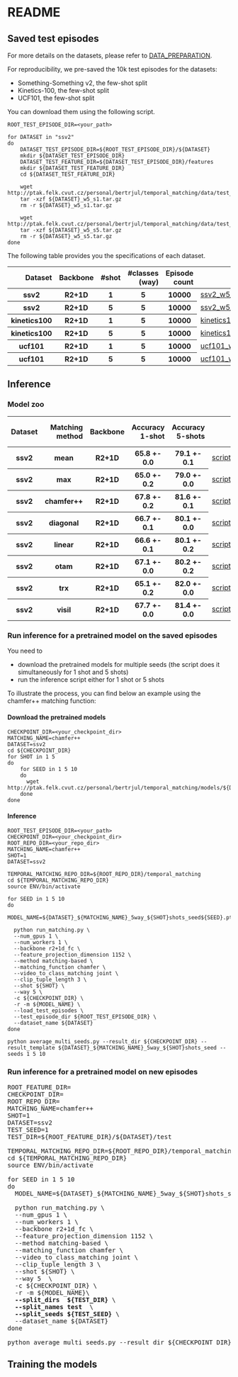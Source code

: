 # README

## Saved test episodes

For more details on the datasets, please refer to [DATA_PREPARATION](https://github.com/jbertrand89/temporal_matching/blob/main/DATA_PREPARATION.md).

For reproducibility, we pre-saved the 10k test episodes for the datasets:
* Something-Something v2, the few-shot split
* Kinetics-100, the few-shot split
* UCF101, the few-shot split




You can download them using the following script.

```
ROOT_TEST_EPISODE_DIR=<your_path>

for DATASET in "ssv2"
do
    DATASET_TEST_EPISODE_DIR=${ROOT_TEST_EPISODE_DIR}/${DATASET}
    mkdir ${DATASET_TEST_EPISODE_DIR}
    DATASET_TEST_FEATURE_DIR=${DATASET_TEST_EPISODE_DIR}/features
    mkdir ${DATASET_TEST_FEATURE_DIR}
    cd ${DATASET_TEST_FEATURE_DIR}
    
    wget http://ptak.felk.cvut.cz/personal/bertrjul/temporal_matching/data/test_examples/${DATASET}/features/${DATASET}_w5_s1.tar.gz
    tar -xzf ${DATASET}_w5_s1.tar.gz
    rm -r ${DATASET}_w5_s1.tar.gz
    
    wget http://ptak.felk.cvut.cz/personal/bertrjul/temporal_matching/data/test_examples/${DATASET}/features/${DATASET}_w5_s5.tar.gz
    tar -xzf ${DATASET}_w5_s5.tar.gz
    rm -r ${DATASET}_w5_s5.tar.gz
done
```


The following table provides you the specifications of each dataset.
<table>
  <thead>
    <tr style="text-align: right;">
      <th>Dataset</th>
      <th>Backbone</th>
      <th>#shot</th>
      <th>#classes (way) </th>
      <th>Episode count</th>
      <th>Episodes</th>
    </tr>
  </thead>
  <tbody>
    <tr>
      <th>ssv2</th>
      <th>R2+1D</th>
      <th>1</th>
      <th>5</th>
      <th>10000</th>
      <td><a href="http://ptak.felk.cvut.cz/personal/bertrjul/temporal_matching/data/test_examples/ssv2/features/ssv2_w5_s1.tar.gz">ssv2_w5_s1</a></td>
    </tr>
    <tr>
      <th>ssv2</th>
      <th>R2+1D</th>
      <th>5</th>
      <th>5</th>
      <th>10000</th>
      <td><a href="http://ptak.felk.cvut.cz/personal/bertrjul/temporal_matching/data/test_examples/ssv2/features/ssv2_w5_s5.tar.gz">ssv2_w5_s5</a></td>
    </tr>
    <tr>
      <th>kinetics100</th>
      <th>R2+1D</th>
      <th>1</th>
      <th>5</th>
      <th>10000</th>
      <td><a href="http://ptak.felk.cvut.cz/personal/bertrjul/temporal_matching/data/test_examples/kinetics100/features/kinetics100_w5_s1.tar.gz">kinetics100_w5_s1</a></td>
    </tr>
    <tr>
      <th>kinetics100</th>
      <th>R2+1D</th>
      <th>5</th>
      <th>5</th>
      <th>10000</th>
      <td><a href="http://ptak.felk.cvut.cz/personal/bertrjul/temporal_matching/data/test_examples/kinetics100/features/kinetics100_w5_s5.tar.gz">kinetics100_w5_s5</a></td>
    </tr>
    <tr>
      <th>ucf101</th>
      <th>R2+1D</th>
      <th>1</th>
      <th>5</th>
      <th>10000</th>
      <td><a href="http://ptak.felk.cvut.cz/personal/bertrjul/temporal_matching/data/test_examples/ucf101/features/ucf101_w5_s1.tar.gz">ucf101_w5_s1</a></td>
    </tr>
    <tr>
      <th>ucf101</th>
      <th>R2+1D</th>
      <th>5</th>
      <th>5</th>
      <th>10000</th>
      <td><a href="http://ptak.felk.cvut.cz/personal/bertrjul/temporal_matching/data/test_examples/ucf101/features/ucf101_w5_s5.tar.gz">ucf101_w5_s5</a></td>
    </tr>

  </tbody>
</table>


## Inference


### Model zoo


<table>
  <thead>
    <tr style="text-align: right;">
      <th>Dataset</th>
      <th>Matching method</th>
      <th>Backbone</th>
      <th>Accuracy 1-shot</th>
      <th>Accuracy 5-shots</th>
      <th>Download models</th>
      <th>Inference from saved episodes</th>
      <th>Inference from dataloader</th>
    </tr>
  </thead>
  <tbody>
    <tr>
      <th>ssv2</th>
      <th>mean</th>
      <th>R2+1D</th>
      <th>65.8 +- 0.0</th>
      <th>79.1 +- 0.1</th>
      <td><a href="http://ptak.felk.cvut.cz/personal/bertrjul/temporal_matching/models/ssv2/mean/download_ssv2_mean_5way_all_shots_all_seeds.txt">script_download</a></td>
      <td><a href="http://ptak.felk.cvut.cz/personal/bertrjul/temporal_matching/models/ssv2/mean/inference_ssv2_mean_5way_1shots_all_seeds.txt">script_inference</a></td>
      <td><a href="http://ptak.felk.cvut.cz/personal/bertrjul/temporal_matching/models/ssv2/mean/inference_loader_ssv2_mean_5way_1shots_all_seeds.txt">script_from_loader</a></td>
    </tr>
    <tr>
      <th>ssv2</th>
      <th>max</th>
      <th>R2+1D</th>
      <th>65.0 +- 0.2</th>
      <th>79.0 +- 0.0</th>
      <td><a href="http://ptak.felk.cvut.cz/personal/bertrjul/temporal_matching/models/ssv2/max/download_ssv2_max_5way_all_shots_all_seeds.txt">script_download</a></td>
      <td><a href="http://ptak.felk.cvut.cz/personal/bertrjul/temporal_matching/models/ssv2/max/inference_ssv2_max_5way_1shots_all_seeds.txt">script_inference</a></td>
      <td><a href="http://ptak.felk.cvut.cz/personal/bertrjul/temporal_matching/models/ssv2/max/inference_loader_ssv2_max_5way_1shots_all_seeds.txt">script_from_loader</a></td>
    </tr>
    <tr>
      <th>ssv2</th>
      <th>chamfer++</th>
      <th>R2+1D</th>
      <th>67.8 +- 0.2</th>
      <th>81.6 +- 0.1</th>
      <td><a href="http://ptak.felk.cvut.cz/personal/bertrjul/temporal_matching/models/ssv2/chamfer++/download_ssv2_chamfer++_5way_all_shots_all_seeds.txt">script_download</a></td>
      <td><a href="http://ptak.felk.cvut.cz/personal/bertrjul/temporal_matching/models/ssv2/chamfer++/inference_ssv2_chamfer++_5way_1shots_all_seeds.txt">script_inference</a></td>
      <td><a href="http://ptak.felk.cvut.cz/personal/bertrjul/temporal_matching/models/ssv2/chamfer++/inference_loader_ssv2_chamfer++_5way_1shots_all_seeds.txt">script_from_loader</a></td>
    </tr>
    <tr>
      <th>ssv2</th>
      <th>diagonal</th>
      <th>R2+1D</th>
      <th>66.7 +- 0.1</th>
      <th>80.1 +- 0.0</th>
      <td><a href="http://ptak.felk.cvut.cz/personal/bertrjul/temporal_matching/models/ssv2/diag/download_ssv2_diag_5way_all_shots_all_seeds.txt">script_download</a></td>
      <td><a href="http://ptak.felk.cvut.cz/personal/bertrjul/temporal_matching/models/ssv2/diag/inference_ssv2_diag_5way_1shots_all_seeds.txt">script_inference</a></td>
      <td><a href="http://ptak.felk.cvut.cz/personal/bertrjul/temporal_matching/models/ssv2/diag/inference_loader_ssv2_diag_5way_1shots_all_seeds.txt">script_from_loader</a></td>
    </tr>
    <tr>
      <th>ssv2</th>
      <th>linear</th>
      <th>R2+1D</th>
      <th>66.6 +- 0.1</th>
      <th>80.1 +- 0.2</th>
      <td><a href="http://ptak.felk.cvut.cz/personal/bertrjul/temporal_matching/models/ssv2/linear/download_ssv2_linear_5way_all_shots_all_seeds.txt">script_download</a></td>
      <td><a href="http://ptak.felk.cvut.cz/personal/bertrjul/temporal_matching/models/ssv2/linear/inference_ssv2_linear_5way_1shots_all_seeds.txt">script_inference</a></td>
      <td><a href="http://ptak.felk.cvut.cz/personal/bertrjul/temporal_matching/models/ssv2/linear/inference_loader_ssv2_linear_5way_1shots_all_seeds.txt">script_from_loader</a></td>
    </tr>
    <tr>
      <th>ssv2</th>
      <th>otam</th>
      <th>R2+1D</th>
      <th>67.1 +- 0.0</th>
      <th>80.2 +- 0.2</th>
      <td><a href="http://ptak.felk.cvut.cz/personal/bertrjul/temporal_matching/models/ssv2/otam/download_ssv2_otam_5way_all_shots_all_seeds.txt">script_download</a></td>
      <td><a href="http://ptak.felk.cvut.cz/personal/bertrjul/temporal_matching/models/ssv2/otam/inference_ssv2_otam_5way_1shots_all_seeds.txt">script_inference</a></td>
      <td><a href="http://ptak.felk.cvut.cz/personal/bertrjul/temporal_matching/models/ssv2/otam/inference_loader_ssv2_otam_5way_1shots_all_seeds.txt">script_from_loader</a></td>
    </tr>
    <tr>
      <th>ssv2</th>
      <th>trx</th>
      <th>R2+1D</th>
      <th>65.1 +- 0.2</th>
      <th>82.0 +- 0.0</th>
      <td><a href="http://ptak.felk.cvut.cz/personal/bertrjul/temporal_matching/models/ssv2/trx/download_ssv2_trx_5way_all_shots_all_seeds.txt">script_download</a></td>
      <td><a href="http://ptak.felk.cvut.cz/personal/bertrjul/temporal_matching/models/ssv2/trx/inference_ssv2_trx_5way_1shots_all_seeds.txt">script_inference</a></td>
      <td><a href="http://ptak.felk.cvut.cz/personal/bertrjul/temporal_matching/models/ssv2/trx/inference_loader_ssv2_trx_5way_1shots_all_seeds.txt">script_from_loader</a></td>
    </tr>
    <tr>
      <th>ssv2</th>
      <th>visil</th>
      <th>R2+1D</th>
      <th>67.7 +- 0.0</th>
      <th>81.4 +- 0.0</th>
      <td><a href="http://ptak.felk.cvut.cz/personal/bertrjul/temporal_matching/models/ssv2/visil/download_ssv2_visil_5way_all_shots_all_seeds.txt">script_download</a></td>
      <td><a href="http://ptak.felk.cvut.cz/personal/bertrjul/temporal_matching/models/ssv2/visil/inference_ssv2_visil_5way_1shots_all_seeds.txt">script_inference</a></td>
      <td><a href="http://ptak.felk.cvut.cz/personal/bertrjul/temporal_matching/models/ssv2/visil/inference_loader_ssv2_visil_5way_1shots_all_seeds.txt">script_from_loader</a></td>
    </tr>
  </tbody>
</table>

### Run inference for a pretrained model on the saved episodes

You need to
* download the pretrained models for multiple seeds (the script does it simultaneously for 1 shot and 5 shots)
* run the inference script either for 1 shot or 5 shots

To illustrate the process, you can find below an example using the chamfer++ matching function:

#### Download the pretrained models
```
CHECKPOINT_DIR=<your_checkpoint_dir>
MATCHING_NAME=chamfer++
DATASET=ssv2
cd ${CHECKPOINT_DIR}
for SHOT in 1 5
do
    for SEED in 1 5 10
    do
      wget http://ptak.felk.cvut.cz/personal/bertrjul/temporal_matching/models/${DATASET}/${MATCHING_NAME}/${DATASET}_${MATCHING_NAME}_5way_${SHOT}shots_seed${SEED}.pt
    done
done
```

#### Inference

```
ROOT_TEST_EPISODE_DIR=<your_path>
CHECKPOINT_DIR=<your_checkpoint_dir>
ROOT_REPO_DIR=<your_repo_dir>
MATCHING_NAME=chamfer++
SHOT=1
DATASET=ssv2

TEMPORAL_MATCHING_REPO_DIR=${ROOT_REPO_DIR}/temporal_matching
cd ${TEMPORAL_MATCHING_REPO_DIR}
source ENV/bin/activate

for SEED in 1 5 10
do
  MODEL_NAME=${DATASET}_${MATCHING_NAME}_5way_${SHOT}shots_seed${SEED}.pt
  
  python run_matching.py \
  --num_gpus 1 \
  --num_workers 1 \
  --backbone r2+1d_fc \
  --feature_projection_dimension 1152 \
  --method matching-based \
  --matching_function chamfer \
  --video_to_class_matching joint \
  --clip_tuple_length 3 \
  --shot ${SHOT} \
  --way 5 \
  -c ${CHECKPOINT_DIR} \
  -r -m ${MODEL_NAME} \
  --load_test_episodes \
  --test_episode_dir ${ROOT_TEST_EPISODE_DIR} \
  --dataset_name ${DATASET}
done

python average_multi_seeds.py --result_dir ${CHECKPOINT_DIR} --result_template ${DATASET}_${MATCHING_NAME}_5way_${SHOT}shots_seed --seeds 1 5 10
```

### Run inference for a pretrained model on new episodes 



<pre>
ROOT_FEATURE_DIR=<your_path>
CHECKPOINT_DIR=<your_checkpoint_dir>
ROOT_REPO_DIR=<your_repo_dir>
MATCHING_NAME=chamfer++
SHOT=1
DATASET=ssv2
TEST_SEED=1
TEST_DIR=${ROOT_FEATURE_DIR}/${DATASET}/test

TEMPORAL_MATCHING_REPO_DIR=${ROOT_REPO_DIR}/temporal_matching
cd ${TEMPORAL_MATCHING_REPO_DIR}
source ENV/bin/activate

for SEED in 1 5 10
do
  MODEL_NAME=${DATASET}_${MATCHING_NAME}_5way_${SHOT}shots_seed${SEED}.pt
  
  python run_matching.py \
  --num_gpus 1 \ 
  --num_workers 1 \
  --backbone r2+1d_fc \
  --feature_projection_dimension 1152 \
  --method matching-based \
  --matching_function chamfer \
  --video_to_class_matching joint \
  --clip_tuple_length 3 \
  --shot ${SHOT} \
  --way 5  \
  -c ${CHECKPOINT_DIR} \
  -r -m ${MODEL_NAME}\
  <b>--split_dirs  ${TEST_DIR}</b> \
  <b>--split_names test </b> \
  <b>--split_seeds ${TEST_SEED}</b> \
  --dataset_name ${DATASET}
done

python average_multi_seeds.py --result_dir ${CHECKPOINT_DIR} --result_template ${DATASET}_${MATCHING_NAME}_5way_${SHOT}shots_seed --seeds 1 5 10
</pre>

## Training the models




